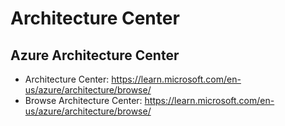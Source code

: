 # Architecture Center
## Azure Architecture Center
- Architecture Center: https://learn.microsoft.com/en-us/azure/architecture/browse/
- Browse Architecture Center: https://learn.microsoft.com/en-us/azure/architecture/browse/
